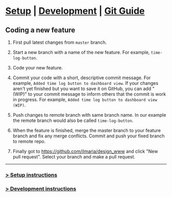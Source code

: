 # [Setup](../) | [Development](README_DEV.md) | [Git Guide](README_GIT.md)

## Coding a new feature

1. First pull latest changes from `master` branch.

2. Start a new branch with a name of the new feature. For example, `time-log-button`.

3. Code your new feature.

4. Commit your code with a short, descriptive commit message. For example,
`Added time log button to dashboard view`. If your changes aren't yet finished but you want to
save it on GitHub, you can add "(WIP)" to your commit message to inform others that the commit
is work in progress. For example, `Added time log button to dashboard view (WIP)`.

5. Push changes to remote branch with same branch name. In our example the remote
branch would also be called `time-log-button`.

6. When the feature is finished, merge the master branch to your feature branch and fix any
merge conflicts. Commit and push your fixed branch to remote repo.

7. Finally got to <https://github.com/ilmaria/design_www> and click "New pull request".
Select your branch and make a pull request.

---

### [> Setup instructions](README.md)
### [> Development instructions](README_DEV.md)

